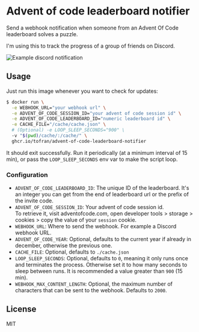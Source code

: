 # Advent of code leaderboard notifier

Send a webhook notification when someone from an Advent Of Code leaderboard solves a puzzle.

I'm using this to track the progress of a group of friends on Discord.

![Example discord notification](https://user-images.githubusercontent.com/5692603/100946056-738cae80-34fa-11eb-833f-645b8ea2e116.png)

## Usage

Just run this image whenever you want to check for updates:

```sh
$ docker run \
  -e WEBHOOK_URL="your webhook url" \
  -e ADVENT_OF_CODE_SESSION_ID="your advent of code session id" \
  -e ADVENT_OF_CODE_LEADERBOARD_ID="numeric leaderboard id" \
  -e CACHE_FILE="/cache/cache.json" \
  # (Optional) -e LOOP_SLEEP_SECONDS="900" \
  -v "$(pwd)/cache/:/cache/" \
  ghcr.io/tofran/advent-of-code-leaderboard-notifier
```

It should exit successfully. Run it periodically (at a minimum interval of 15 min),
or pass the `LOOP_SLEEP_SECONDS` env var to make the script loop.

### Configuration

 - `ADVENT_OF_CODE_LEADERBOARD_ID`: The unique ID of the leaderboard. It's an integer you can get from the end of leaderboard url or the prefix of the invite code.
 - `ADVENT_OF_CODE_SESSION_ID`: Your advent of code session id.  
    To retrieve it, visit adventofcode.com, open developer tools > storage > cookies > copy the value of your `session` cookie.
 - `WEBHOOK_URL`: Where to send the webhook. For example a Discord webhook URL.
 - `ADVENT_OF_CODE_YEAR`: Optional, defaults to the current year if already in december, otherwise the previous one.
 - `CACHE_FILE`: Optional, defaults to `./cache.json`
 - `LOOP_SLEEP_SECONDS`: Optional, defaults to `0`, meaning it only runs once and terminates the process. Otherwise set it to how many seconds to sleep between runs. It is recommended a value greater than `900` (15 min).
 - `WEBHOOK_MAX_CONTENT_LENGTH`: Optional, the maximum number of characters that can be sent to the webhook. Defaults to `2000`.


## License

MIT
